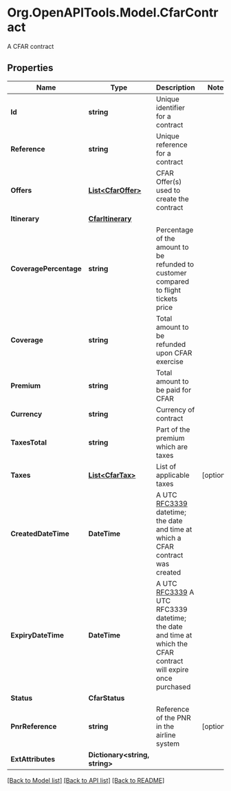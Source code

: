 # Org.OpenAPITools.Model.CfarContract
A CFAR contract

## Properties

Name | Type | Description | Notes
------------ | ------------- | ------------- | -------------
**Id** | **string** | Unique identifier for a contract | 
**Reference** | **string** | Unique reference for a contract | 
**Offers** | [**List&lt;CfarOffer&gt;**](CfarOffer.md) | CFAR Offer(s) used to create the contract | 
**Itinerary** | [**CfarItinerary**](CfarItinerary.md) |  | 
**CoveragePercentage** | **string** | Percentage of the amount to be refunded to customer compared to flight tickets price | 
**Coverage** | **string** | Total amount to be refunded upon CFAR exercise | 
**Premium** | **string** | Total amount to be paid for CFAR | 
**Currency** | **string** | Currency of contract | 
**TaxesTotal** | **string** | Part of the premium which are taxes | 
**Taxes** | [**List&lt;CfarTax&gt;**](CfarTax.md) | List of applicable taxes | [optional] 
**CreatedDateTime** | **DateTime** | A UTC [RFC3339](https://xml2rfc.tools.ietf.org/public/rfc/html/rfc3339.html#anchor14) datetime; the date and time at which a CFAR contract was created | 
**ExpiryDateTime** | **DateTime** | A UTC [RFC3339](https://xml2rfc.tools.ietf.org/public/rfc/html/rfc3339.html#anchor14) A UTC RFC3339 datetime; the date and time at which the CFAR contract will expire once purchased | 
**Status** | **CfarStatus** |  | 
**PnrReference** | **string** | Reference of the PNR in the airline system | [optional] 
**ExtAttributes** | **Dictionary&lt;string, string&gt;** |  | 

[[Back to Model list]](../README.md#documentation-for-models) [[Back to API list]](../README.md#documentation-for-api-endpoints) [[Back to README]](../README.md)

